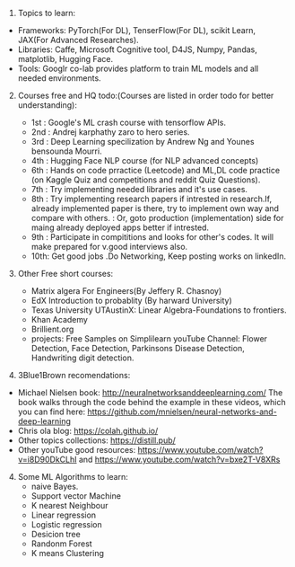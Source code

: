 1. Topics to learn:
  - Frameworks: PyTorch(For DL), TenserFlow(For DL), scikit Learn, JAX(For Advanced Researches).
  - Libraries: Caffe, Microsoft Cognitive tool, D4JS, Numpy, Pandas, matplotlib, Hugging Face.
  - Tools: Googlr co-lab provides platform to train ML models and all needed environments.

2. Courses free and HQ todo:(Courses are listed in order todo for better understanding):
   - 1st : Google's ML crash course with tensorflow APIs.
   - 2nd : Andrej karphathy zaro to hero series.
   - 3rd : Deep Learning specilization by Andrew Ng and Younes bensounda Mourri.
   - 4th : Hugging Face NLP course (for NLP advanced concepts)
   - 6th : Hands on code prractice (Leetcode) and ML,DL code practice (on Kaggle Quiz and competitions and reddit Quiz Questions).
   - 7th : Try implementing needed libraries and it's use cases.
   - 8th : Try implementing research papers if intrested in research.If, already implemented paper is there, try to implement own way and compare with others.
         : Or, goto production (implementation) side for maing already deployed apps better if intrested.
   - 9th : Participate in compititions and looks for other's codes. It will make prepared for v.good interviews also.
   - 10th: Get good jobs .Do Networking, Keep posting works on linkedIn.
   
  
3. Other Free short courses:
   - Matrix algera For Engineers(By Jeffery R. Chasnoy)
   - EdX Introduction to probablity (By harward University)
   - Texas University UTAustinX: Linear Algebra-Foundations to frontiers.
   - Khan Academy
   - Brillient.org
   - projects: Free Samples on Simplilearn youTube Channel: Flower Detection, Face Detection, Parkinsons Disease Detection, Handwriting digit detection.
  
4. 3Blue1Brown recomendations:
  - Michael Nielsen book: http://neuralnetworksanddeeplearning.com/  The book walks through the code behind the example in these videos, which you can find here: https://github.com/mnielsen/neural-networks-and-deep-learning
  - Chris ola blog: https://colah.github.io/
  - Other topics collections: https://distill.pub/
  - Other youTube good resources: https://www.youtube.com/watch?v=i8D90DkCLhI     and     https://www.youtube.com/watch?v=bxe2T-V8XRs
    

    
4. Some ML Algorithms to learn:
   - naive Bayes.
   - Support vector Machine
   - K nearest Neighbour
   - Linear regression
   - Logistic regression
   - Desicion tree
   - Randonm Forest
   - K means Clustering
